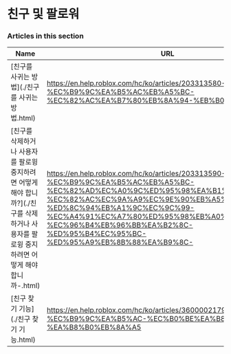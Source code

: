 # 친구 및 팔로워  
### Articles in this section
Name|URL
-|-
[친구를 사귀는 방법](./친구를 사귀는 방법.html) |https://en.help.roblox.com/hc/ko/articles/203313580-%EC%B9%9C%EA%B5%AC%EB%A5%BC-%EC%82%AC%EA%B7%80%EB%8A%94-%EB%B0%A9%EB%B2%95
[친구를 삭제하거나 사용자를 팔로윙 중지하려면 어떻게 해야 합니까?](./친구를 삭제하거나 사용자를 팔로윙 중지하려면 어떻게 해야 합니까-.html) |https://en.help.roblox.com/hc/ko/articles/203313590-%EC%B9%9C%EA%B5%AC%EB%A5%BC-%EC%82%AD%EC%A0%9C%ED%95%98%EA%B1%B0%EB%82%98-%EC%82%AC%EC%9A%A9%EC%9E%90%EB%A5%BC-%ED%8C%94%EB%A1%9C%EC%9C%99-%EC%A4%91%EC%A7%80%ED%95%98%EB%A0%A4%EB%A9%B4-%EC%96%B4%EB%96%BB%EA%B2%8C-%ED%95%B4%EC%95%BC-%ED%95%A9%EB%8B%88%EA%B9%8C-
[친구 찾기 기능](./친구 찾기 기능.html) |https://en.help.roblox.com/hc/ko/articles/360000217903-%EC%B9%9C%EA%B5%AC-%EC%B0%BE%EA%B8%B0-%EA%B8%B0%EB%8A%A5